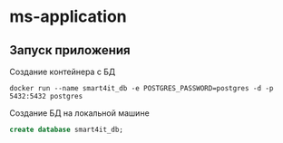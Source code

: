 # ms-application

## Запуск приложения

Создание контейнера с БД
```
docker run --name smart4it_db -e POSTGRES_PASSWORD=postgres -d -p 5432:5432 postgres
```

Создание БД на локальной машине
```sql
create database smart4it_db;
```